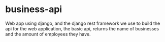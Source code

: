 # business-api
Web app using django, and the django rest framework we use to build the api for the web application, the basic api, returns the name of businesses and the amount of employees they have.
